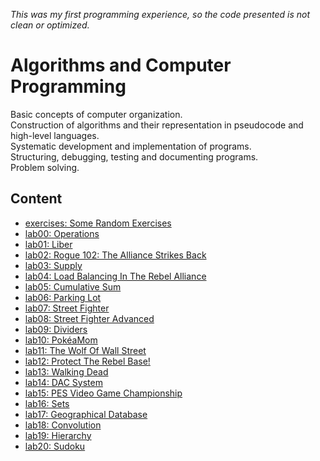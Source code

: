 _This was my first programming experience, so the code presented is not clean or optimized._


# Algorithms and Computer Programming
Basic concepts of computer organization.  
Construction of algorithms and their representation in pseudocode and high-level languages.  
Systematic development and implementation of programs.  
Structuring, debugging, testing and documenting programs.  
Problem solving.


## Content
* [exercises: Some Random Exercises](/exercises)
* [lab00: Operations](/lab00)
* [lab01: Liber](/lab01)
* [lab02: Rogue 102: The Alliance Strikes Back](/lab02)
* [lab03: Supply](/lab03)
* [lab04: Load Balancing In The Rebel Alliance](/lab04)
* [lab05: Cumulative Sum](/lab05)
* [lab06: Parking Lot](/lab06)
* [lab07: Street Fighter](/lab07)
* [lab08: Street Fighter Advanced](/lab08)
* [lab09: Dividers](/lab09)
* [lab10: PokéaMom](/lab10)
* [lab11: The Wolf Of Wall Street](/lab11)
* [lab12: Protect The Rebel Base!](/lab12)
* [lab13: Walking Dead](/lab13)
* [lab14: DAC System](/lab14)
* [lab15: PES Video Game Championship](/lab15)
* [lab16: Sets](/lab16)
* [lab17: Geographical Database](/lab17)
* [lab18: Convolution](/lab18)
* [lab19: Hierarchy](/lab19)
* [lab20: Sudoku](/lab20)

